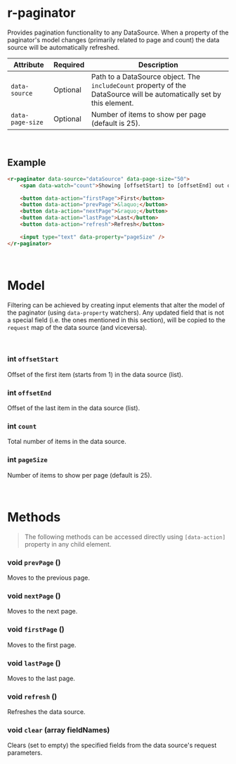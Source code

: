 # r-paginator

Provides pagination functionality to any DataSource. When a property of the paginator's model changes (primarily related to page and count) the data source will be automatically refreshed.

|Attribute|Required|Description
|---------|--------|-----------
|`data-source`|Optional|Path to a DataSource object. The `includeCount` property of the DataSource will be automatically set by this element.
|`data-page-size`|Optional|Number of items to show per page (default is 25).

<br/>

## Example

```html
<r-paginator data-source="dataSource" data-page-size="50">
    <span data-watch="count">Showing [offsetStart] to [offsetEnd] out of [count]</span>

    <button data-action="firstPage">First</button>
    <button data-action="prevPage">&laquo;</button>
    <button data-action="nextPage">&raquo;</button>
    <button data-action="lastPage">Last</button>
    <button data-action="refresh">Refresh</button>

    <input type="text" data-property="pageSize" />
</r-paginator>
```

<br/>

# Model

Filtering can be achieved by creating input elements that alter the model of the paginator (using `data-property` watchers). Any updated field that is not a special field (i.e. the ones mentioned in this section), will be copied to the `request` map of the data source (and viceversa).

<br/>

### int `offsetStart`
Offset of the first item (starts from 1) in the data source (list).

### int `offsetEnd`
Offset of the last item in the data source (list).

### int `count`
Total number of items in the data source.

### int `pageSize`
Number of items to show per page (default is 25).

<br/>

# Methods

> The following methods can be accessed directly using `[data-action]` property in any child element.

### void `prevPage` ()
Moves to the previous page.

### void `nextPage` ()
Moves to the next page.

### void `firstPage` ()
Moves to the first page.

### void `lastPage` ()
Moves to the last page.

### void `refresh` ()
Refreshes the data source.

### void `clear` (array fieldNames)
Clears (set to empty) the specified fields from the data source's request parameters.
